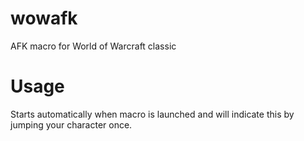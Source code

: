# wowafk
AFK macro for World of Warcraft classic


# Usage
Starts automatically when macro is launched and will indicate this by jumping your character once.
